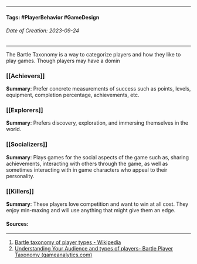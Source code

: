 __________________________________________________________________________
#### **Tags:** #PlayerBehavior #GameDesign 
###### *Date of Creation: 2023-09-24*
__________________________________________________________________________
The Bartle Taxonomy is a way to categorize players and how they like to play games. Though players may have a domin 
### [[Achievers]]
**Summary**: Prefer concrete measurements of success such as points, levels, equipment, completion percentage, achievements, etc. 
### [[Explorers]]
**Summary**: Prefers discovery, exploration, and immersing themselves in the world.
### [[Socializers]]
**Summary**: Plays games for the social aspects of the game such as, sharing achievements, interacting with others through the game, as well as sometimes interacting with in game characters who appeal to their personality.
### [[Killers]]
**Summary**: These players love competition and want to win at all cost. They enjoy min-maxing and will use anything that might give them an edge.
#### Sources:
__________________________________________________________________________
1. [Bartle taxonomy of player types - Wikipedia](https://en.wikipedia.org/wiki/Bartle_taxonomy_of_player_types)
2. [Understanding Your Audience and types of players- Bartle Player Taxonomy (gameanalytics.com)](https://gameanalytics.com/blog/understanding-your-audience-bartle-player-taxonomy/)